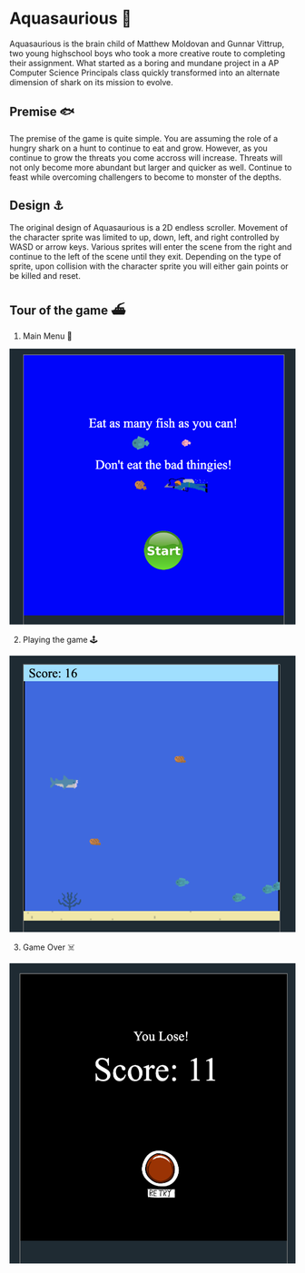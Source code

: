 # Aquasaurious 🌊

Aquasaurious is the brain child of Matthew Moldovan and Gunnar Vittrup, two young highschool boys who took a more creative route to completing their assignment. What started as a boring and mundane project in a AP Computer Science Principals class quickly transformed into an alternate dimension of shark on its mission to evolve. 

## Premise 🐟

The premise of the game is quite simple. You are assuming the role of a hungry shark on a hunt to continue to eat and grow. However, as you continue to grow the threats you come accross will increase. Threats will not only become more abundant but larger and quicker as well. Continue to feast while overcoming challengers to become to monster of the depths.

## Design ⚓

The original design of Aquasaurious is a 2D endless scroller. Movement of the character sprite was limited to up, down, left, and right controlled by WASD or arrow keys. Various sprites will enter the scene from the right and continue to the left of the scene until they exit. Depending on the type of sprite, upon collision with the character sprite you will either gain points or be killed and reset.

## Tour of the game ⛴

1. Main Menu 🐙

![Main Menu](assets/mainMenu.png)

2. Playing the game 🕹

![Active Play](assets/activePlay.png)

3. Game Over ☠️

![Game Over](assets/deathScreen.png)
